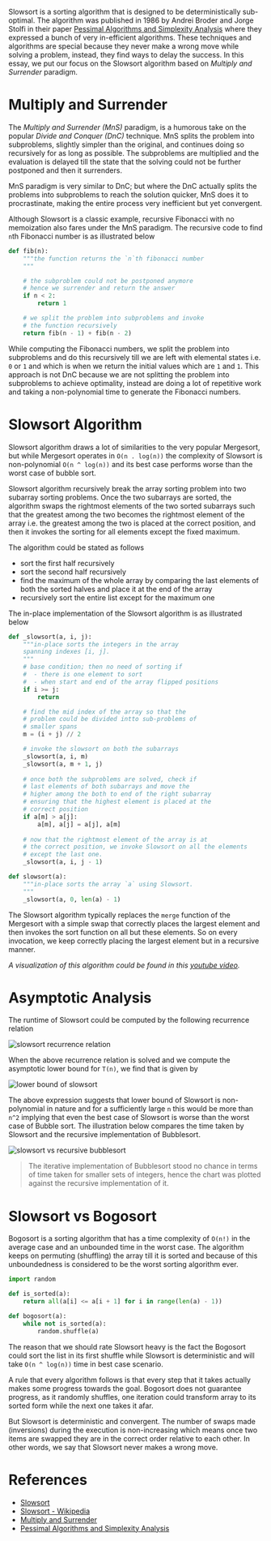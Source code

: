Slowsort is a sorting algorithm that is designed to be deterministically sub-optimal. The algorithm was published in 1986 by Andrei Broder and Jorge Stolfi in their paper [Pessimal Algorithms and Simplexity Analysis](https://www.researchgate.net/publication/2805500_Pessimal_Algorithms_and_Simplexity_Analysis) where they expressed a bunch of very in-efficient algorithms. These techniques and algorithms are special because they never make a wrong move while solving a problem, instead, they find ways to delay the success. In this essay, we put our focus on the Slowsort algorithm based on *Multiply and Surrender* paradigm.

# Multiply and Surrender

The *Multiply and Surrender (MnS)* paradigm, is a humorous take on the popular *Divide and Conquer (DnC)* technique. MnS splits the problem into subproblems, slightly simpler than the original, and continues doing so recursively for as long as possible. The subproblems are multiplied and the evaluation is delayed till the state that the solving could not be further postponed and then it surrenders.

MnS paradigm is very similar to DnC; but where the DnC actually splits the problems into subproblems to reach the solution quicker, MnS does it to procrastinate, making the entire process very inefficient but yet convergent.

Although Slowsort is a classic example, recursive Fibonacci with no memoization also fares under the MnS paradigm. The recursive code to find `n`th Fibonacci number is as illustrated below

```python
def fib(n):
    """the function returns the `n`th fibonacci number
    """

    # the subproblem could not be postponed anymore
    # hence we surrender and return the answer
    if n < 2:
        return 1

    # we split the problem into subproblems and invoke
    # the function recursively
    return fib(n - 1) + fib(n - 2)
```

While computing the Fibonacci numbers, we split the problem into subproblems and do this recursively till we are left with elemental states i.e. `0` or `1` and which is when we return the initial values which are `1` and `1`. This approach is not DnC because we are not splitting the problem into subproblems to achieve optimality, instead are doing a lot of repetitive work and taking a non-polynomial time to generate the Fibonacci numbers.

# Slowsort Algorithm

Slowsort algorithm draws a lot of similarities to the very popular Mergesort, but while Mergesort operates in `O(n . log(n))` the complexity of Slowsort is non-polynomial `O(n ^ log(n))` and its best case performs worse than the worst case of bubble sort.

Slowsort algorithm recursively break the array sorting problem into two subarray sorting problems. Once the two subarrays are sorted, the algorithm swaps the rightmost elements of the two sorted subarrays such that the greatest among the two becomes the rightmost element of the array i.e. the greatest among the two is placed at the correct position, and then it invokes the sorting for all elements except the fixed maximum.

The algorithm could be stated as follows

- sort the first half recursively
- sort the second half recursively
- find the maximum of the whole array by comparing the last elements of both the sorted halves and place it at the end of the array
- recursively sort the entire list except for the maximum one

The in-place implementation of the Slowsort algorithm is as illustrated below

```python
def _slowsort(a, i, j):
    """in-place sorts the integers in the array
    spanning indexes [i, j].
    """
    # base condition; then no need of sorting if
    #  - there is one element to sort
    #  - when start and end of the array flipped positions
    if i >= j:
        return

    # find the mid index of the array so that the
    # problem could be divided intto sub-problems of
    # smaller spans
    m = (i + j) // 2

    # invoke the slowsort on both the subarrays
    _slowsort(a, i, m)
    _slowsort(a, m + 1, j)
  
    # once both the subproblems are solved, check if
    # last elements of both subarrays and move the
    # higher among the both to end of the right subarray
    # ensuring that the highest element is placed at the
    # correct position
    if a[m] > a[j]:
        a[m], a[j] = a[j], a[m]
  
    # now that the rightmost element of the array is at
    # the correct position, we invoke Slowsort on all the elements
    # except the last one.
    _slowsort(a, i, j - 1)

def slowsort(a):
    """in-place sorts the array `a` using Slowsort.
    """
    _slowsort(a, 0, len(a) - 1)
```

The Slowsort algorithm typically replaces the `merge` function of the Mergesort with a simple swap that correctly places the largest element and then invokes the sort function on all but these elements. So on every invocation, we keep correctly placing the largest element but in a recursive manner.

*A visualization of this algorithm could be found in this [youtube video](https://www.youtube.com/watch?v=QbRoyhGdjnA).*

# Asymptotic Analysis

The runtime of Slowsort could be computed by the following recurrence relation

![slowsort recurrence relation](https://user-images.githubusercontent.com/4745789/88473102-cb594e80-cf37-11ea-9015-217c3eda50d6.png)

When the above recurrence relation is solved and we compute the asymptotic lower bound for `T(n)`, we find that is given by

![lower bound of slowsort](https://user-images.githubusercontent.com/4745789/88473128-14a99e00-cf38-11ea-905b-f3f473a0d74c.png)

The above expression suggests that lower bound of Slowsort is non-polynomial in nature and for a sufficiently large `n` this would be more than `n^2` implying that even the best case of Slowsort is worse than the worst case of Bubble sort. The illustration below compares the time taken by Slowsort and the recursive implementation of Bubblesort.

![slowsort vs recursive bubblesort](https://user-images.githubusercontent.com/4745789/88475549-8e4c8680-cf4e-11ea-8ee4-9f7ed345ff5d.png)

> The iterative implementation of Bubblesort stood no chance in terms of time taken for smaller sets of integers, hence the chart was plotted against the recursive implementation of it.

# Slowsort vs Bogosort

Bogosort is a sorting algorithm that has a time complexity of `O(n!)` in the average case and an unbounded time in the worst case. The algorithm keeps on permuting (shuffling) the array till it is sorted and because of this unboundedness is considered to be the worst sorting algorithm ever.

```python
import random

def is_sorted(a):
    return all(a[i] <= a[i + 1] for i in range(len(a) - 1))

def bogosort(a):
    while not is_sorted(a):
        random.shuffle(a)
```

The reason that we should rate Slowsort heavy is the fact the Bogosort could sort the list in its first shuffle while Slowsort is deterministic and will take `O(n ^ log(n))` time in best case scenario.

A rule that every algorithm follows is that every step that it takes actually makes some progress towards the goal. Bogosort does not guarantee progress, as it randomly shuffles, one iteration could transform array to its sorted form while the next one takes it afar.

But Slowsort is deterministic and convergent. The number of swaps made (inversions) during the execution is non-increasing which means once two items are swapped they are in the correct order relative to each other. In other words, we say that Slowsort never makes a wrong move.

# References

- [Slowsort](https://wiki.c2.com/?SlowSort)
- [Slowsort - Wikipedia](https://en.wikipedia.org/wiki/Slowsort)
- [Multiply and Surrender](https://wiki.c2.com/?MultiplyAndSurrender)
- [Pessimal Algorithms and Simplexity Analysis](https://www.researchgate.net/publication/2805500_Pessimal_Algorithms_and_Simplexity_Analysis)

